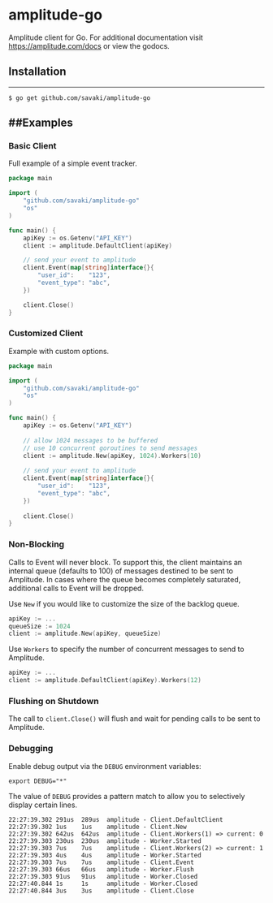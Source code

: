 amplitude-go
============

Amplitude client for Go. For additional documentation visit https://amplitude.com/docs or view the godocs.

## Installation
---

	$ go get github.com/savaki/amplitude-go

##Examples
---

### Basic Client

Full example of a simple event tracker.

```go
package main

import (
	"github.com/savaki/amplitude-go"
	"os"
)

func main() {
	apiKey := os.Getenv("API_KEY")
	client := amplitude.DefaultClient(apiKey)

	// send your event to amplitude
	client.Event(map[string]interface{}{
		"user_id":    "123",
		"event_type": "abc",
	})

	client.Close()
}
```

### Customized Client

Example with custom options.

```go
package main

import (
	"github.com/savaki/amplitude-go"
	"os"
)

func main() {
	apiKey := os.Getenv("API_KEY")
	
	// allow 1024 messages to be buffered
	// use 10 concurrent goroutines to send messages
	client := amplitude.New(apiKey, 1024).Workers(10)
	
	// send your event to amplitude
	client.Event(map[string]interface{}{
		"user_id":    "123",
		"event_type": "abc",
	})
	
	client.Close()
}
```

### Non-Blocking

Calls to Event will never block.  To support this, the client maintains an internal queue 
(defaults to 100) of messages destined to be sent to Amplitude.  In cases where the queue
becomes completely saturated, additional calls to Event will be dropped.  

Use `New` if you would like to customize the size of the backlog queue.

```go
apiKey := ...
queueSize := 1024
client := amplitude.New(apiKey, queueSize)
```

Use `Workers` to specify the number of concurrent messages to send to Amplitude.

```go
apiKey := ...
client := amplitude.DefaultClient(apiKey).Workers(12)
```

### Flushing on Shutdown

The call to `client.Close()` will flush and wait for pending calls to be sent to Amplitude.

### Debugging

Enable debug output via the `DEBUG` environment variables:

```
export DEBUG="*"
```

The value of `DEBUG` provides a pattern match to allow you to selectively display certain lines.

```
22:27:39.302 291us  289us  amplitude - Client.DefaultClient
22:27:39.302 1us    1us    amplitude - Client.New
22:27:39.302 642us  642us  amplitude - Client.Workers(1) => current: 0
22:27:39.303 230us  230us  amplitude - Worker.Started
22:27:39.303 7us    7us    amplitude - Client.Workers(2) => current: 1
22:27:39.303 4us    4us    amplitude - Worker.Started
22:27:39.303 7us    7us    amplitude - Client.Event
22:27:39.303 66us   66us   amplitude - Worker.Flush
22:27:39.303 91us   91us   amplitude - Worker.Closed
22:27:40.844 1s     1s     amplitude - Worker.Closed
22:27:40.844 3us    3us    amplitude - Client.Close
```



